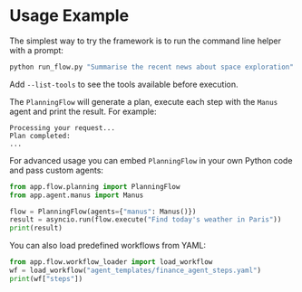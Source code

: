 # Usage Example

The simplest way to try the framework is to run the command line helper with a prompt:

```bash
python run_flow.py "Summarise the recent news about space exploration"
```

Add `--list-tools` to see the tools available before execution.

The `PlanningFlow` will generate a plan, execute each step with the `Manus` agent and print the result. For example:

```text
Processing your request...
Plan completed:
...
```

For advanced usage you can embed `PlanningFlow` in your own Python code and pass
custom agents:

```python
from app.flow.planning import PlanningFlow
from app.agent.manus import Manus

flow = PlanningFlow(agents={"manus": Manus()})
result = asyncio.run(flow.execute("Find today's weather in Paris"))
print(result)
```
You can also load predefined workflows from YAML:
```python
from app.flow.workflow_loader import load_workflow
wf = load_workflow("agent_templates/finance_agent_steps.yaml")
print(wf["steps"])
```
